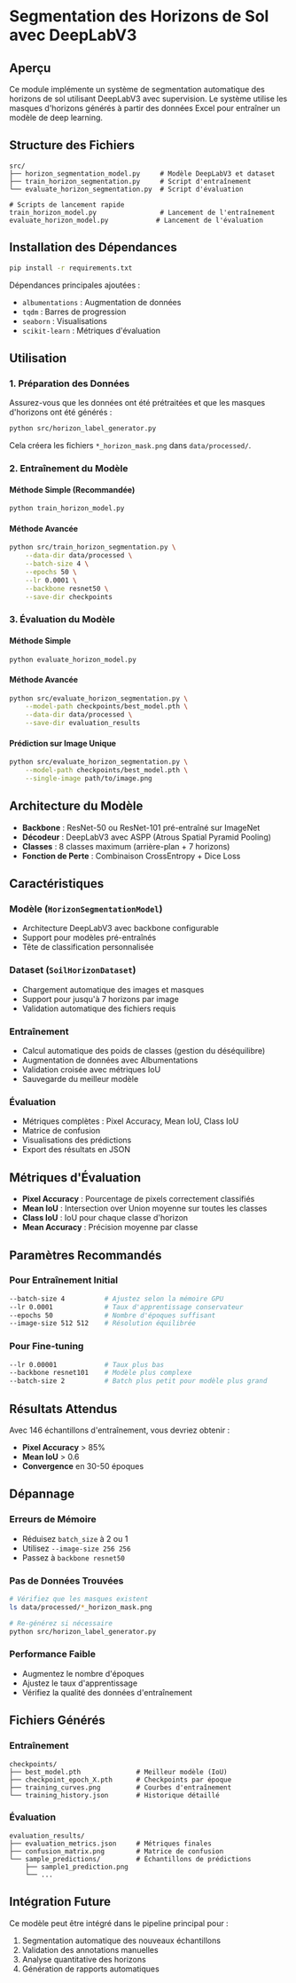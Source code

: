 # Segmentation des Horizons de Sol avec DeepLabV3

## Aperçu

Ce module implémente un système de segmentation automatique des horizons de sol utilisant DeepLabV3 avec supervision. Le système utilise les masques d'horizons générés à partir des données Excel pour entraîner un modèle de deep learning.

## Structure des Fichiers

```
src/
├── horizon_segmentation_model.py     # Modèle DeepLabV3 et dataset
├── train_horizon_segmentation.py     # Script d'entraînement
└── evaluate_horizon_segmentation.py  # Script d'évaluation

# Scripts de lancement rapide
train_horizon_model.py                # Lancement de l'entraînement
evaluate_horizon_model.py            # Lancement de l'évaluation
```

## Installation des Dépendances

```bash
pip install -r requirements.txt
```

Dépendances principales ajoutées :
- `albumentations` : Augmentation de données
- `tqdm` : Barres de progression
- `seaborn` : Visualisations
- `scikit-learn` : Métriques d'évaluation

## Utilisation

### 1. Préparation des Données

Assurez-vous que les données ont été prétraitées et que les masques d'horizons ont été générés :

```bash
python src/horizon_label_generator.py
```

Cela créera les fichiers `*_horizon_mask.png` dans `data/processed/`.

### 2. Entraînement du Modèle

#### Méthode Simple (Recommandée)
```bash
python train_horizon_model.py
```

#### Méthode Avancée
```bash
python src/train_horizon_segmentation.py \
    --data-dir data/processed \
    --batch-size 4 \
    --epochs 50 \
    --lr 0.0001 \
    --backbone resnet50 \
    --save-dir checkpoints
```

### 3. Évaluation du Modèle

#### Méthode Simple
```bash
python evaluate_horizon_model.py
```

#### Méthode Avancée
```bash
python src/evaluate_horizon_segmentation.py \
    --model-path checkpoints/best_model.pth \
    --data-dir data/processed \
    --save-dir evaluation_results
```

#### Prédiction sur Image Unique
```bash
python src/evaluate_horizon_segmentation.py \
    --model-path checkpoints/best_model.pth \
    --single-image path/to/image.png
```

## Architecture du Modèle

- **Backbone** : ResNet-50 ou ResNet-101 pré-entraîné sur ImageNet
- **Décodeur** : DeepLabV3 avec ASPP (Atrous Spatial Pyramid Pooling)
- **Classes** : 8 classes maximum (arrière-plan + 7 horizons)
- **Fonction de Perte** : Combinaison CrossEntropy + Dice Loss

## Caractéristiques

### Modèle (`HorizonSegmentationModel`)
- Architecture DeepLabV3 avec backbone configurable
- Support pour modèles pré-entraînés
- Tête de classification personnalisée

### Dataset (`SoilHorizonDataset`)
- Chargement automatique des images et masques
- Support pour jusqu'à 7 horizons par image
- Validation automatique des fichiers requis

### Entraînement
- Calcul automatique des poids de classes (gestion du déséquilibre)
- Augmentation de données avec Albumentations
- Validation croisée avec métriques IoU
- Sauvegarde du meilleur modèle

### Évaluation
- Métriques complètes : Pixel Accuracy, Mean IoU, Class IoU
- Matrice de confusion
- Visualisations des prédictions
- Export des résultats en JSON

## Métriques d'Évaluation

- **Pixel Accuracy** : Pourcentage de pixels correctement classifiés
- **Mean IoU** : Intersection over Union moyenne sur toutes les classes
- **Class IoU** : IoU pour chaque classe d'horizon
- **Mean Accuracy** : Précision moyenne par classe

## Paramètres Recommandés

### Pour Entraînement Initial
```bash
--batch-size 4          # Ajustez selon la mémoire GPU
--lr 0.0001             # Taux d'apprentissage conservateur
--epochs 50             # Nombre d'époques suffisant
--image-size 512 512    # Résolution équilibrée
```

### Pour Fine-tuning
```bash
--lr 0.00001            # Taux plus bas
--backbone resnet101    # Modèle plus complexe
--batch-size 2          # Batch plus petit pour modèle plus grand
```

## Résultats Attendus

Avec 146 échantillons d'entraînement, vous devriez obtenir :
- **Pixel Accuracy** > 85%
- **Mean IoU** > 0.6
- **Convergence** en 30-50 époques

## Dépannage

### Erreurs de Mémoire
- Réduisez `batch_size` à 2 ou 1
- Utilisez `--image-size 256 256`
- Passez à `backbone resnet50`

### Pas de Données Trouvées
```bash
# Vérifiez que les masques existent
ls data/processed/*_horizon_mask.png

# Re-générez si nécessaire
python src/horizon_label_generator.py
```

### Performance Faible
- Augmentez le nombre d'époques
- Ajustez le taux d'apprentissage
- Vérifiez la qualité des données d'entraînement

## Fichiers Générés

### Entraînement
```
checkpoints/
├── best_model.pth              # Meilleur modèle (IoU)
├── checkpoint_epoch_X.pth      # Checkpoints par époque
├── training_curves.png         # Courbes d'entraînement
└── training_history.json       # Historique détaillé
```

### Évaluation
```
evaluation_results/
├── evaluation_metrics.json     # Métriques finales
├── confusion_matrix.png        # Matrice de confusion
└── sample_predictions/         # Échantillons de prédictions
    ├── sample1_prediction.png
    └── ...
```

## Intégration Future

Ce modèle peut être intégré dans le pipeline principal pour :
1. Segmentation automatique des nouveaux échantillons
2. Validation des annotations manuelles
3. Analyse quantitative des horizons
4. Génération de rapports automatiques